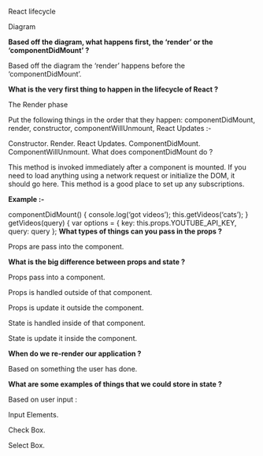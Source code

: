 React lifecycle


Diagram

**Based off the diagram, what happens first, the ‘render’ or the ‘componentDidMount’ ?**

Based off the diagram the ‘render’ happens before the ‘componentDidMount’.

**What is the very first thing to happen in the lifecycle of React ?**

The Render phase

Put the following things in the order that they happen: componentDidMount, render, constructor, componentWillUnmount, React Updates :-

Constructor.
Render.
React Updates.
ComponentDidMount.
ComponentWillUnmount.
What does componentDidMount do ?

This method is invoked immediately after a component is mounted. If you need to load anything using a network request or initialize the DOM, it should go here. This method is a good place to set up any subscriptions.

**Example :-**

 componentDidMount() {
 console.log(‘got videos’);
 this.getVideos(‘cats’);
 }
 getVideos(query) {
 var options = {
 key: this.props.YOUTUBE_API_KEY,
 query: query
 }; 
**What types of things can you pass in the props ?**

Props are pass into the component.

**What is the big difference between props and state ?**

Props pass into a component.

Props is handled outside of that component.

Props is update it outside the component.

State is handled inside of that component.

State is update it inside the component.

**When do we re-render our application ?**

Based on something the user has done. 

**What are some examples of things that we could store in state ?**

Based on user input :

Input Elements.

Check Box.

Select Box.